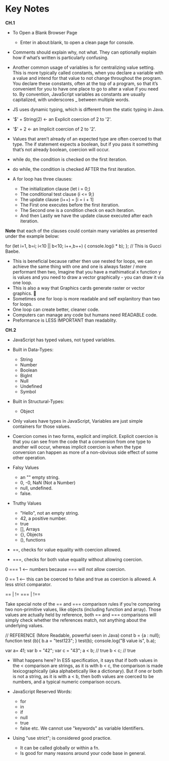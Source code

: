 # Key Notes

**CH.1**

- To Open a Blank Browser Page
  - Enter in about:blank, to open a clean page for console.

- Comments should explain why, not what. They can optionally explain how if what’s written is particularly confusing.

- Another common usage of variables is for centralizing value setting. This is more typically called constants, when you declare a variable with a value and intend for that value to not change throughout the program.
You declare these constants, often at the top of a program, so that it’s convenient for you to have one place to go to alter a value if you need to. By convention, JavaScript variables as constants are usually capitalized, with underscores _ between multiple words.

- JS uses dynamic typing, which is different from the static typing in Java.

- '$' + String(2) <- an Explicit coercion of 2 to '2'.

- '$' + 2 <- an Implicit coercion of 2 to '2'.

- Values that aren’t already of an expected type are often coerced to that type. The if statement expects a boolean, but if you pass it something that’s not already boolean, coercion will occur.

- while do, the condition is checked on the first iteration.

- do while, the condition is checked AFTER the first iteration.

- A for loop has three clauses:
  - The initialization clause (let i = 0;)
  - The conditional test clause (i <= 9;)
  - The update clause (i++) = [i = i + 1]
  - The First one executes before the first iteration.
  - The Second one is a condition check on each iteration.
  - And then Lastly we have the update clause executed after each iteration.

**Note** that each of the clauses could contain many variables as presented under the example below:

for (let i=1, b=i; i<10 || b<10; i++,b++) {
  console.log(i * b);
}; // This is Gucci Baebe.
  - This is beneficial because rather then use nested for loops, we can achieve the same thing with one and one is always faster / more performant then two, Imagine that you have a mathimatical x function y is values and you need to draw a vector graphically - you can draw it via one loop.
  - This is also a way that Graphics cards generate raster or vector graphics. 🔮
  - Sometimes one for loop is more readable and self explanitory than two for loops.
  - One loop can create better, cleaner code.
  - Computers can manage any code but humans need READABLE code.
  - Preformance is LESS IMPORTANT than readablity.

**CH.2**

-  JavaScript has typed values, not typed variables.

- Built in Data-Types:
  - String
  - Number
  - Boolean
  - BigInt
  - Null
  - Undefined
  - Symbol

- Built in Structural-Types:
  - Object

- Only values have types in JavaScript, Variables are just simple containers for those values.

- Coercion comes in two forms, explicit and implicit. Explicit coercion is that you can see from the code that a conversion from one type to another will occur, whereas implicit coercion is when the type conversion can happen as more of a non-obvious side effect of some other operation.

- Falsy Values
  - an "" empty string.
  - 0, -0, NaN (Not a Number)
  - null, undefined.
  - false.

- Truthy Values
  - "Hello", not an empty string.
  - 42, a positive number.
  - true
  - [], Arrays
  - {}, Objects
  - (), functions

- ==, checks for value equality with coercion allowed.
- ===, checks for both value equality without allowing coercion.


0 === 1 <-- numbers because === will not allow coercion.

0 == 1 <-- this can be coerced to false and true as coercion is allowed. A less strict comparator.

== | !=
=== | !==

Take special note of the == and === comparison rules if you’re comparing two non-primitive values, like objects (including function and array). Those values are actually held by reference, both == and === comparisons will simply check whether the references match, not anything about the underlying values.

// REFERENCE (More Readable, powerful seen in Java)
const b = {a : null};
function test (b){
b.a = "test123";
}
test(b);
console.log("B value is", b.a);

var a= 41;
var b = "42";
var c = "43";
a < b; // true
b < c; // true

- What happens here? In ES5 specification, it says that if both values in the < comparison are strings, as it is with b < c, the comparison is made lexicographically (aka alphabetically like a dictionary).
But if one or both is not a string, as it is with a < b, then both values are coerced to be numbers, and a typical numeric comparison occurs.

- JavaScript Reserved Words:
  - for
  - in
  - if
  - null
  - true
  - false
etc. We cannot use "keywords" as variable Identifiers.

- Using "use strict"; is considered good practice.
  - It can be called globally or within a fn.
  - Is good for many reasons around your code base in general.